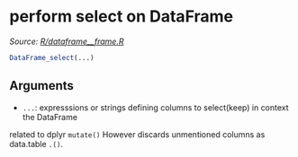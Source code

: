 # perform select on DataFrame

*Source: [R/dataframe__frame.R](https://github.com/pola-rs/r-polars/tree/main/R/dataframe__frame.R)*

```r
DataFrame_select(...)
```

## Arguments

- `...`: expresssions or strings defining columns to select(keep) in context the DataFrame

related to dplyr `mutate()` However discards unmentioned columns as data.table `.()`.
